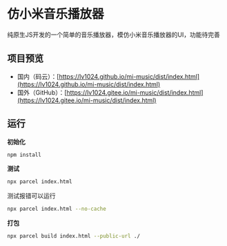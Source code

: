 # 仿小米音乐播放器

纯原生JS开发的一个简单的音乐播放器，模仿小米音乐播放器的UI，功能待完善

## 项目预览

- 国内（码云）：[https://lv1024.github.io/mi-music/dist/index.html](https://lv1024.github.io/mi-music/dist/index.html)
- 国外（GitHub）：[https://lv1024.gitee.io/mi-music/dist/index.html](https://lv1024.gitee.io/mi-music/dist/index.html)

## 运行

**初始化**

```sh
npm install
```

**测试**

```sh
npx parcel index.html
```

测试报错可以运行

```sh
npx parcel index.html --no-cache
```

**打包**

```sh
npx parcel build index.html --public-url ./
```
